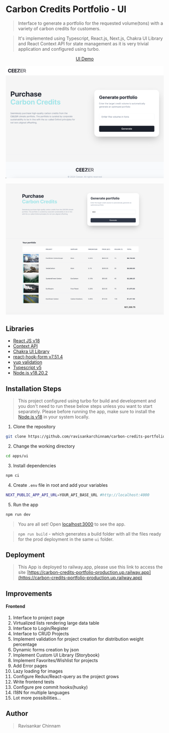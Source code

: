 # Carbon Credits Portfolio - UI

> Interface to generate a portfolio for the requested volume(tons) with a variety of carbon credits for customers.

> It's implemented using Typescript, React.js, Next.js, Chakra UI Library and React Context API for state management as it is very trivial application and configured using turbo.

<p align="center">
    <a href="https://app/" target="blank">UI Demo</a>
</p>

<p align="center"><img src="../../screenshots/ui-form.png" alt="carbon-credits-portfolio-ui-form" /></p>

<p align="center"><img src="../../screenshots/ui-table.png" alt="carbon-credits-portfolio-ui-table" /></p>

## Libraries

- [React JS v18](https://react.dev/)
- [Context API](https://react.dev/reference/react/createContext)
- [Chakra UI Library](https://v2.chakra-ui.com/)
- [react-hook-form v7.51.4](https://react-hook-form.com/)
- [yup validation](https://www.npmjs.com/package/yup)
- [Typescript v5](https://www.typescriptlang.org/)
- [Node.js v18.20.2](https://nodejs.org/)

## Installation Steps

> This project configured using turbo for build and development and you don't need to run these below steps unless you want to start separately. Please before running the app, make sure to install the [Node.js v18](<(https://nodejs.org/)>) in your system locally.

1. Clone the repository

```bash
git clone https://github.com/ravisankarchinnam/carbon-credits-portfolio.git
```

2. Change the working directory

```bash
cd apps/ui
```

3. Install dependencies

```bash
npm ci
```

4. Create `.env` file in root and add your variables

```bash
NEXT_PUBLIC_APP_API_URL=YOUR_API_BASE_URL #http://localhost:4000
```

5. Run the app

```bash
npm run dev
```

> You are all set! Open [localhost:3000](http://localhost:3000/) to see the app.

> `npm run build` - which generates a build folder with all the files ready for the prod deployment in the same `ui` folder.

## Deployment

> This App is deployed to railway.app, please use this link to access the site [https://carbon-credits-portfolio-production.up.railway.app](https://carbon-credits-portfolio-production.up.railway.app)

## Improvements

#### Frontend

1. Interface to project page
2. Virtualized lists rendering large data table
3. Interface to Login/Register
4. Interface to CRUD Projects
5. Implement validation for project creation for distribution weight percentage
6. Dynamic forms creation by json
7. Implement Custom UI Library (Storybook)
8. Implement Favorites/Wishlist for projects
9. Add Error pages
10. Lazy loading for images
11. Configure Redux/React-query as the project grows
12. Write frontend tests
13. Configure pre commit hooks(husky)
14. I18N for multiple languages
15. Lot more possibilities...

## Author

> Ravisankar Chinnam
